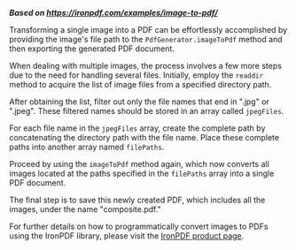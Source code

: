 ***Based on <https://ironpdf.com/examples/image-to-pdf/>***

Transforming a single image into a PDF can be effortlessly accomplished by providing the image's file path to the `PdfGenerator.imageToPdf` method and then exporting the generated PDF document.

When dealing with multiple images, the process involves a few more steps due to the need for handling several files. Initially, employ the `readdir` method to acquire the list of image files from a specified directory path.

After obtaining the list, filter out only the file names that end in ".jpg" or ".jpeg". These filtered names should be stored in an array called `jpegFiles`.

For each file name in the `jpegFiles` array, create the complete path by concatenating the directory path with the file name. Place these complete paths into another array named `filePaths`.

Proceed by using the `imageToPdf` method again, which now converts all images located at the paths specified in the `filePaths` array into a single PDF document.

The final step is to save this newly created PDF, which includes all the images, under the name "composite.pdf."

For further details on how to programmatically convert images to PDFs using the IronPDF library, please visit the [IronPDF product page](https://ironpdf.com).